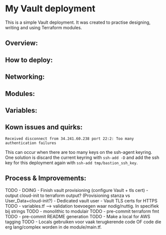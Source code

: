 # My Vault deployment

This is a simple Vault deployment.
It was created to practise designing, writing and using Terraform modules.

## Overview:

## How to deploy:

## Networking:

## Modules:

## Variables:

## Kown issues and quirks:

```
Received disconnect from 34.241.60.238 port 22:2: Too many authentication failures
```
This can occur when there are too many keys on the ssh-agent keyring. One solution is discard the current keyring with `ssh-add -D` and add the ssh key for this deployment again with `ssh-add tmp/bastion_ssh_key`.

## Process & Improvements:
TODO - DOING - Finish vault provisioning (configure Vault + tls cert)
        - output cloud-init to terraform output? (Provisioning stanza vs User_Data+cloud-init?)
        - Dedicated vault user
        - Vault TLS certs for HTTPS
TODO - variables.tf --> validation toevoegen waar nodig/nuttig. In specifiek bij strings
TODO - monolithic to modulair
TODO - pre-commit terraform fmt
TODO - pre-commit README generation
TODO - Make a local for AWS tagging
TODO - Locals gebruiken voor vaak terugkerende code OF code die erg lang/complex worden in de module/main.tf.